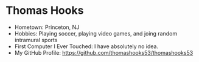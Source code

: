 # Thomas Hooks

- Hometown: Princeton, NJ
- Hobbies: Playing soccer, playing video games, and joing random intramural sports
- First Computer I Ever Touched: I have absolutely no idea. 
- My GitHub Profile: <https://github.com/thomashooks53/thomashooks53>
